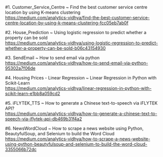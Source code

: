 #1. Customer_Service_Centre ~ Find the best customer service centre location by using K-means clustering<br/>https://medium.com/analytics-vidhya/find-the-best-customer-service-centre-location-by-using-k-means-clustering-fcc05eb7ab0f

#2. House_Prediction ~ Using logistic regression to predict whether a property can be sold<br/>https://medium.com/analytics-vidhya/using-logistic-regression-to-predict-whether-a-property-can-be-sold-b06c43154930

#3. SendEmail ~ How to send email via python<br/>https://medium.com/analytics-vidhya/how-to-send-email-via-python-95302a7f06de

#4. Housing Prices - Linear Regression ~ Linear Regression in Python with Scikit-Learn<br/>https://medium.com/analytics-vidhya/linear-regression-in-python-with-scikit-learn-e1bb8a059cd2

#5. iFLYTEK_TTS ~ How to generate a Chinese text-to-speech via iFLYTEK API?<br/>https://medium.com/analytics-vidhya/how-to-generate-a-chinese-text-to-speech-via-iflytek-api-db469b31f4a2

#6. NewsWordCloud ~ How to scrape a news website using Python, BeautyfulSoup, and Selenium to build the Word Cloud<br/>https://medium.com/analytics-vidhya/how-to-scrape-a-news-website-using-python-beautyfulsoup-and-selenium-to-build-the-word-cloud-3355066b72dc
